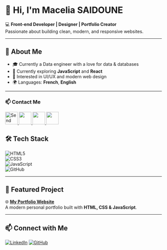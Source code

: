 # 👋 Hi, I'm Macelia SAIDOUNE  

💻 **Front-end Developer | Designer | Portfolio Creator**  
Passionate about building clean, modern, and responsive websites.  

---

## 🚀 About Me  
- 🎓 Currently a Data engineer with a love for data & databases  
- 🌱 Currently exploring **JavaScript** and  **React**  
- 🎨 Interested in UI/UX and modern web design  
- 🌍 Languages: **French**, **English**  

---
### 📫 Contact Me

<!-- Email -->
<a href="mailto:massiliasaidoune630@gmail.com">
  <img src="https://cdn-icons-png.flaticon.com/512/732/732200.png" width="40px" alt="Send me an email"/>
</a>

<!-- Telegram -->
<a href="https://t.me/Maceliaa">
  <img src="https://cdn-icons-png.flaticon.com/512/2111/2111646.png" width="40px"/>
</a>

<!-- WhatsApp -->
<a href="https://wa.me/213666335263?text= you're Welcome">
  <img src="https://cdn-icons-png.flaticon.com/512/733/733585.png" width="40px"/>
</a>

<!-- Facebook -->
<a href="https://www.facebook.com/massilia.monalisa/">
  <img src="https://cdn-icons-png.flaticon.com/512/733/733547.png" width="40px"/>
</a>


## 🛠️ Tech Stack  
![HTML5](https://img.shields.io/badge/HTML5-E34F26?style=for-the-badge&logo=html5&logoColor=white)  
![CSS3](https://img.shields.io/badge/CSS3-1572B6?style=for-the-badge&logo=css3&logoColor=white)  
![JavaScript](https://img.shields.io/badge/JavaScript-F7DF1E?style=for-the-badge&logo=javascript&logoColor=black)  
![GitHub](https://img.shields.io/badge/GitHub-181717?style=for-the-badge&logo=github&logoColor=white)  

---

## 📌 Featured Project  
🌐 [**My Portfolio Website**](https://macelia.github.io)  
A modern personal portfolio built with **HTML, CSS & JavaScript**.  

---

## 📫 Connect with Me  
[![LinkedIn](https://img.shields.io/badge/LinkedIn-0077B5?style=for-the-badge&logo=linkedin&logoColor=white)](https://www.linkedin.com/in/macelia-saidoune-0245a4210)
[![GitHub](https://img.shields.io/badge/GitHub-100000?style=for-the-badge&logo=github&logoColor=white)](https://github.com/Macelia)
